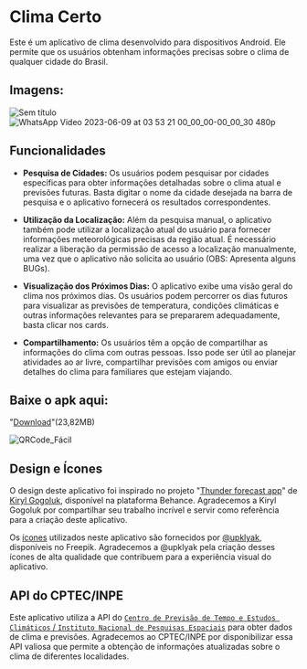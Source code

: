 # Clima Certo

Este é um aplicativo de clima desenvolvido para dispositivos Android. Ele permite que os usuários obtenham informações precisas sobre o clima de qualquer cidade do Brasil.

## Imagens:
![Sem título](https://github.com/kleber0a0m/ClimaCertoAndroid/assets/70644405/886de4b9-2cbb-40dc-875e-0e56e1940dd7)
![WhatsApp Video 2023-06-09 at 03 53 21 00_00_00-00_00_30  480p](https://github.com/kleber0a0m/ClimaCertoAndroid/assets/70644405/49b9840e-2351-456e-90bb-5335ccdbb103)

## Funcionalidades

-   **Pesquisa de Cidades:** Os usuários podem pesquisar por cidades específicas para obter informações detalhadas sobre o clima atual e previsões futuras. Basta digitar o nome da cidade desejada na barra de pesquisa e o aplicativo fornecerá os resultados correspondentes.
    
-   **Utilização da Localização:** Além da pesquisa manual, o aplicativo também pode utilizar a localização atual do usuário para fornecer informações meteorológicas precisas da região atual. É necessário realizar a liberação da permissão de acesso a localização manualmente, uma vez que o aplicativo não solicita ao usuário (OBS: Apresenta alguns BUGs).
    
-   **Visualização dos Próximos Dias:** O aplicativo exibe uma visão geral do clima nos próximos dias. Os usuários podem percorrer os dias futuros para visualizar as previsões de temperatura, condições climáticas e outras informações relevantes para se prepararem adequadamente, basta clicar nos cards.
    
-   **Compartilhamento:** Os usuários têm a opção de compartilhar as informações do clima com outras pessoas. Isso pode ser útil ao planejar atividades ao ar livre, compartilhar previsões com amigos ou enviar detalhes do clima para familiares que estejam viajando.
   
## Baixe o apk aqui:
"[Download](https://www.behance.net/gallery/149813621/Thunder-forecast-app)"(23,82MB)

![QRCode_Fácil](https://github.com/kleber0a0m/ClimaCertoAndroid/assets/70644405/fbda0072-8b23-4c57-b5c1-85dbd429cd3a)


## Design e Ícones

O design deste aplicativo foi inspirado no projeto "[Thunder forecast app](https://www.behance.net/gallery/149813621/Thunder-forecast-app)" de [Kiryl Gogoluk](https://www.behance.net/KGogoluk), disponível na plataforma Behance. Agradecemos a Kiryl Gogoluk por compartilhar seu trabalho incrível e servir como referência para a criação deste aplicativo.

Os [ícones](https://www.freepik.es/search?author=13115374&authorSlug=upklyak&format=author&query=clima) utilizados neste aplicativo são fornecidos por [@upklyak](https://www.freepik.es/autor/upklyak), disponíveis no Freepik. Agradecemos a @upklyak pela criação desses ícones de alta qualidade que contribuem para a experiência visual do aplicativo.

## API do CPTEC/INPE

Este aplicativo utiliza a API do [`Centro de Previsão de Tempo e Estudos Climáticos` / `Instituto Nacional de Pesquisas Espaciais`](http://servicos.cptec.inpe.br/XML/) para obter dados de clima e previsões. Agradecemos ao CPTEC/INPE por disponibilizar essa API valiosa que permite a obtenção de informações atualizadas sobre o clima de diferentes localidades.
